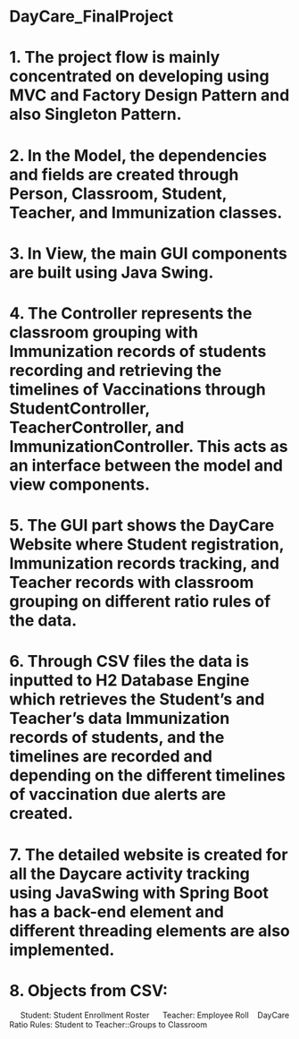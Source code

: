 # DayCare_FinalProject
# 1. The project flow is mainly concentrated on developing using MVC and Factory Design Pattern and also Singleton Pattern.
# 2. In the Model, the dependencies and fields are created through Person, Classroom, Student, Teacher, and Immunization classes.
# 3. In View, the main GUI components are built using Java Swing.
# 4. The Controller represents the classroom grouping with Immunization records of students recording and retrieving the timelines of Vaccinations through StudentController, TeacherController, and ImmunizationController. This acts as an interface between the model and view components.
# 5. The GUI part shows the DayCare Website where Student registration, Immunization records tracking, and Teacher records with classroom grouping on different ratio rules of the data.
# 6. Through CSV files the data is inputted to H2 Database Engine which retrieves the Student’s and Teacher’s data Immunization records of students, and the timelines are recorded and depending on the different timelines of vaccination due alerts are created.
# 7. The detailed website is created for all the Daycare activity tracking using JavaSwing with Spring Boot has a back-end element and different threading elements are also implemented.
# 8. Objects from CSV:  
     Student: Student Enrollment Roster
     Teacher: Employee Roll
   DayCare Ratio Rules: Student to Teacher::Groups to Classroom

